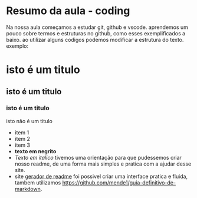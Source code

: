 # Resumo da aula - coding
Na nossa aula começamos a estudar git, github e vscode. 
aprendemos um pouco sobre termos e estruturas no github, como esses exemplificados a baixo. ao utilizar alguns codigos podemos modificar a estrutura do texto.
exemplo:
# isto é um titulo 
## isto é um titulo 
### isto é um titulo
isto não é um titulo
- item 1
- item 2
- item 3
- **texto em negrito**
- *Texto em italico*
  tivemos uma orientação para que pudessemos criar nosso readme, de uma forma mais simples e pratica com a ajudar desse site.
-  site [gerador de readme](https://rahuldkjain.github.io/gh-profile-readme-generator/)
foi possivel criar uma interface pratica e fluida, tambem utilizamos https://github.com/mende1/guia-definitivo-de-markdown.
